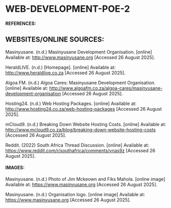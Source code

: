 # WEB-DEVELOPMENT-POE-2

#### REFERENCES:
## WEBSITES/ONLINE SOURCES:
Masinyusane. (n.d.) Masinyusane Development Organisation. [online] Available at: http://www.masinyusane.org
 [Accessed 26 August 2025].

HeraldLIVE. (n.d.) [Homepage]. [online] Available at: http://www.heraldlive.co.za
 [Accessed 26 August 2025].

Algoa FM. (n.d.) Algoa Cares: Masinyusane Development Organisation. [online] Available at: http://www.algoafm.co.za/algoa-cares/masinyusane-development-organisation
 [Accessed 26 August 2025].

Hosting24. (n.d.) Web Hosting Packages. [online] Available at: http://www.hosting24.co.za/web-hosting-packages
 [Accessed 26 August 2025].

mCloud9. (n.d.) Breaking Down Website Hosting Costs. [online] Available at: http://www.mcloud9.co.za/blog/breaking-down-website-hosting-costs
 [Accessed 26 August 2025].

Reddit. (2022) South Africa Thread Discussion. [online] Available at: https://www.reddit.com/r/southafrica/comments/vnas9z
 [Accessed 26 August 2025].

 #### IMAGES:

Masinyusane. (n.d.) Photo of Jim Mckeown and Fiks Mahola. [online image] Available at: https://www.masinyusane.org
 [Accessed 26 August 2025].

Masinyusane. (n.d.) Organisation logo. [online image] Available at: https://www.masinyusane.org
 [Accessed 26 August 2025].
